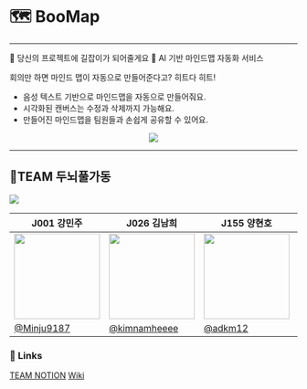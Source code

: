# 🗺️ BooMap
---
🧭 당신의 프로젝트에 길잡이가 되어줄게요 🧭
AI 기반 마인드맵 자동화 서비스

 회의만 하면 마인드 맵이 자동으로 만들어준다고? 히트다 히트!
 - 음성 텍스트 기반으로 마인드맵을 자동으로 만들어줘요.
 - 시각화된 캔버스는 수정과 삭제까지 가능해요.
 - 만들어진 마인드맵을 팀원들과 손쉽게 공유할 수 있어요.

<div align="center"><a href="https://hits.seeyoufarm.com"><img src="https://hits.seeyoufarm.com/api/count/incr/badge.svg?url=https%3A%2F%2Fgithub.com%2Fboostcampwm-2024%2Fweb32-BooMap&count_bg=%2360AEEF&title_bg=%23555555&icon=&icon_color=%23E7E7E7&title=hits&edge_flat=false"/></a></div>
 
----
## 🧠TEAM 두뇌풀가동
![](https://i.imgur.com/nHeXf6r.png)

| J001 강민주                                                               | J026 김남희                                                          | J155 양현호                                                           | J238 조민형                                                              |
| ---------------------------------------------------------------------- | ----------------------------------------------------------------- | ------------------------------------------------------------------ | --------------------------------------------------------------------- |
| <img src="https://i.imgur.com/zjvZ2sa.jpeg" width=150 height=150/> | <img src="https://i.imgur.com/GMFP1FK.png" width=150 height=150/> | <img src="https://i.imgur.com/wtHJtfD.jpeg" width=150 height=150/> | <img src="https://i.imgur.com/wXzG6SX.png" width=150 height=150/>|
| [@Minju9187](https://github.com/Minju9187)                             | [@kimnamheeee](https://github.com/kimnamheeee)                    | [@adkm12](https://github.com/adkm12)                               | [@alsgud8311](https://github.com/alsgud8311)                          |

### 🔗 Links

[TEAM NOTION](https://luxurious-share-af6.notion.site/BOOMAP-1287725fa9ac80dd87d9c5fbad711b3d?pvs=4)
[Wiki](https://github.com/boostcampwm-2024/web32-BooMap/wiki)


